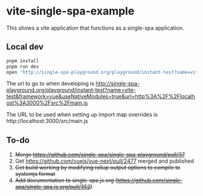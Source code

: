 # vite-single-spa-example

This shows a vite application that functions as a single-spa application.

## Local dev

```sh
pnpm install
pnpm run dev
open 'http://single-spa-playground.org/playground/instant-test?name=vite-test&framework=vue&useNativeModules=true&url=http%3A%2F%2Flocalhost%3A3000%2Fsrc%2Fmain.js'
```

The url to go to when developing is http://single-spa-playground.org/playground/instant-test?name=vite-test&framework=vue&useNativeModules=true&url=http%3A%2F%2Flocalhost%3A3000%2Fsrc%2Fmain.js


The URL to be used when setting up import map overrides is http://localhost:3000/src/main.js

## To-do

1. ~~Merge https://github.com/single-spa/single-spa-playground/pull/37~~
2. Get https://github.com/vuejs/vue-next/pull/2477 merged and published
3. ~~Get build working by modifying rollup output options to compile to systemjs format~~
4. ~~Add documentation to single-spa.js.org (https://github.com/single-spa/single-spa.js.org/pull/352)~~
